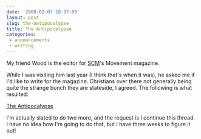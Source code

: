 ```yaml
---
date: '2008-02-07 18:37:00'
layout: post
slug: the-antipocalypse
title: The Antipocalypse
categories:
 - announcements
 - writing
---
```


My friend Wood is the editor for [SCM](https://en.wikipedia.org/wiki/Student_Christian_Movement_of_Great_Britain)'s Movement magazine.

While I was visiting him last year (I think that's when it was), he asked me if I'd like to write for the magazine. Christians over there not generally being quite the strange bunch they are stateside, I agreed. The following is what resulted:

[The Antipocalypse](/writings/antipocalypse/)

I'm actually slated to do two more, and the request is I continue this thread. I have no idea how I'm going to do that, but I have three weeks to figure it out!
